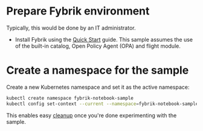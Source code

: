 # Prepare Fybrik environment

Typically, this would be done by an IT administrator.

- Install Fybrik using the [Quick Start](../get-started/quickstart.md) guide.
  This sample assumes the use of the built-in catalog, Open Policy Agent (OPA) and flight module.

# Create a namespace for the sample

Create a new Kubernetes namespace and set it as the active namespace:

```bash
kubectl create namespace fybrik-notebook-sample
kubectl config set-context --current --namespace=fybrik-notebook-sample
```

This enables easy [cleanup](../samples/cleanup.md) once you're done experimenting with the sample.